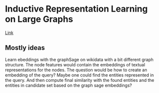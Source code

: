 # Inductive Representation Learning on Large Graphs

[Link](https://arxiv.org/abs/1706.02216)

## Mostly ideas

Learn ebeddings with the graphSage on wikidata with a bit different graph structure.
The node features would contain the embeddings of textual representations for the nodes.
The question would be how to create an embedding of the query?
Maybe one could find the entities represented in the query.
And then compute final similarity with the found entities and the entities in candidate set based on the graph sage embeddings?